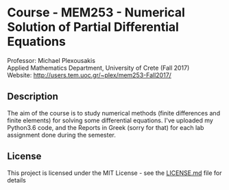 # Course - MEM253 - Numerical Solution of Partial Differential Equations

Professor: Michael Plexousakis 
<br/>Applied Mathematics Department, University of Crete (Fall 2017)
<br/>Website: http://users.tem.uoc.gr/~plex/mem253-Fall2017/

## Description


The aim of the course is to study numerical methods (finite differences and finite elements) for solving some differential equations.
I've uploaded my Python3.6 code, and the Reports in Greek (sorry for that) for each lab assignment done during the semester.



## License

This project is licensed under the MIT License - see the [LICENSE.md](LICENSE.md) file for details

